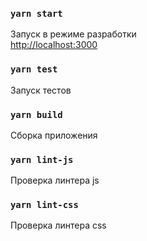 ### `yarn start`

Запуск в режиме разработки<br />
[http://localhost:3000](http://localhost:3000)

### `yarn test`

Запуск тестов<br />

### `yarn build`

Сборка приложения<br />

### `yarn lint-js`

Проверка линтера js<br />

### `yarn lint-css`

Проверка линтера css<br />


